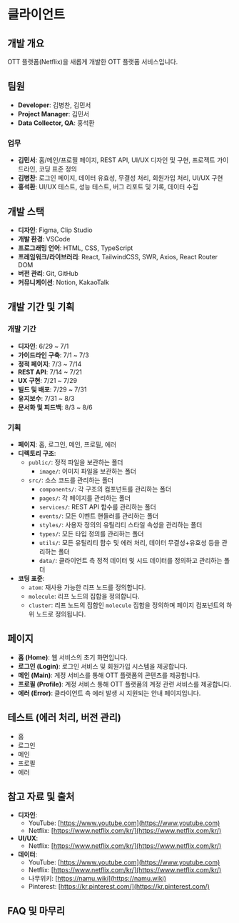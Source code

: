 # 클라이언트

## 개발 개요
OTT 플랫폼(Netflix)을 새롭게 개발한 OTT 플랫폼 서비스입니다.

## 팀원
- **Developer**: 김병찬, 김민서
- **Project Manager**: 김민서
- **Data Collector, QA**: 홍석환

### 업무
- **김민서**: 홈/메인/프로필 페이지, REST API, UI/UX 디자인 및 구현, 프로젝트 가이드라인, 코딩 표준 정의
- **김병찬**: 로그인 페이지, 데이터 유효성, 무결성 처리, 회원가입 처리, UI/UX 구현
- **홍석환**: UI/UX 테스트, 성능 테스트, 버그 리포트 및 기록, 데이터 수집

## 개발 스택
- **디자인**: Figma, Clip Studio
- **개발 환경**: VSCode
- **프로그래밍 언어**: HTML, CSS, TypeScript
- **프레임워크/라이브러리**: React, TailwindCSS, SWR, Axios, React Router DOM
- **버전 관리**: Git, GitHub
- **커뮤니케이션**: Notion, KakaoTalk

## 개발 기간 및 기획

### 개발 기간
- **디자인**: 6/29 ~ 7/1
- **가이드라인 구축**: 7/1 ~ 7/3
- **정적 페이지**: 7/3 ~ 7/14
- **REST API**: 7/14 ~ 7/21
- **UX 구현**: 7/21 ~ 7/29
- **빌드 및 배포**: 7/29 ~ 7/31
- **유지보수**: 7/31 ~ 8/3
- **문서화 및 피드백**: 8/3 ~ 8/6

### 기획
- **페이지**: 홈, 로그인, 메인, 프로필, 에러
- **디렉토리 구조**:
  - `public/`: 정적 파일을 보관하는 폴더
    - `image/`: 이미지 파일을 보관하는 폴더
  - `src/`: 소스 코드를 관리하는 폴더
    - `components/`: 각 구조의 컴포넌트를 관리하는 폴더
    - `pages/`: 각 페이지를 관리하는 폴더
    - `services/`: REST API 함수를 관리하는 폴더
    - `events/`: 모든 이벤트 핸들러를 관리하는 폴더
    - `styles/`: 사용자 정의의 유틸리티 스타일 속성을 관리하는 폴더
    - `types/`: 모든 타입 정의를 관리하는 폴더
    - `utils/`: 모든 유틸리티 함수 및 에러 처리, 데이터 무결성+유효성 등을 관리하는 폴더
    - `data/`: 클라이언트 측 정적 데이터 및 시드 데이터를 정의하고 관리하는 폴더
- **코딩 표준**:
  - `atom`: 재사용 가능한 리프 노드를 정의합니다.
  - `molecule`: 리프 노드의 집합을 정의합니다.
  - `cluster`: 리프 노드의 집합인 `molecule` 집합을 정의하며 페이지 컴포넌트의 하위 노드로 정의됩니다.

## 페이지
- **홈 (Home)**: 웹 서비스의 초기 화면입니다.
- **로그인 (Login)**: 로그인 서비스 및 회원가입 시스템을 제공합니다.
- **메인 (Main)**: 계정 서비스를 통해 OTT 플랫폼의 콘텐츠를 제공합니다.
- **프로필 (Profile)**: 계정 서비스 통해 OTT 플랫폼의 계정 관련 서비스를 제공합니다.
- **에러 (Error)**: 클라이언트 측 에러 발생 시 지원되는 안내 페이지입니다.

## 테스트 (에러 처리, 버전 관리)
- 홈
- 로그인
- 메인
- 프로필
- 에러

## 참고 자료 및 출처
- **디자인**: 
  - YouTube: [https://www.youtube.com](https://www.youtube.com)
  - Netflix: [https://www.netflix.com/kr/](https://www.netflix.com/kr/)
- **UI/UX**: 
  - Netflix: [https://www.netflix.com/kr/](https://www.netflix.com/kr/)
- **데이터**: 
  - YouTube: [https://www.youtube.com](https://www.youtube.com)
  - Netflix: [https://www.netflix.com/kr/](https://www.netflix.com/kr/)
  - 나무위키: [https://namu.wiki](https://namu.wiki)
  - Pinterest: [https://kr.pinterest.com/](https://kr.pinterest.com/)

## FAQ 및 마무리
